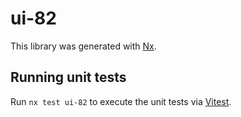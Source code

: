 # ui-82

This library was generated with [Nx](https://nx.dev).

## Running unit tests

Run `nx test ui-82` to execute the unit tests via [Vitest](https://vitest.dev/).
